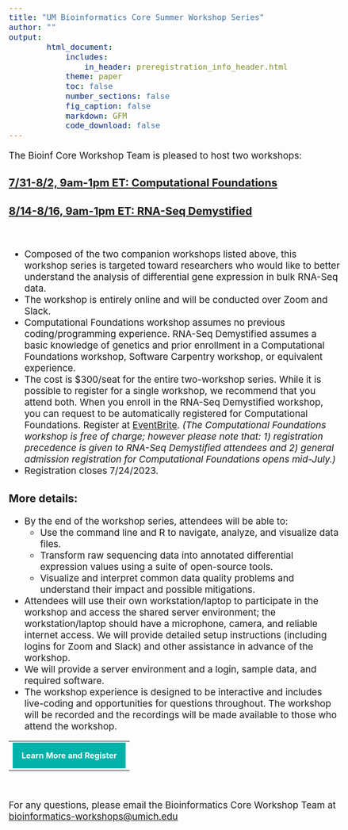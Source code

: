 ```yaml
---
title: "UM Bioinformatics Core Summer Workshop Series"
author: ""
output:
        html_document:
            includes:
                in_header: preregistration_info_header.html
            theme: paper
            toc: false
            number_sections: false
            fig_caption: false
            markdown: GFM
            code_download: false
---
```


<style type="text/css">
body{ /* Normal  */
      font-size: 14pt;
  }
</style>

The Bioinf Core Workshop Team is pleased to host two workshops:

### **<a href="https://www.eventbrite.com/e/computational-foundations-a-virtual-3-day-workshop-tickets-628779013957" target="_blank">7/31-8/2, 9am-1pm ET: Computational Foundations</a>**  
### **<a href="https://www.eventbrite.com/e/rna-seq-demystified-a-virtual-3-day-workshop-registration-628781371007" target="_blank">8/14-8/16, 9am-1pm ET: RNA-Seq Demystified</a>**

<br/> 

* Composed of the two companion workshops listed above, this workshop series is targeted toward researchers who would like to better understand the analysis of  differential gene expression in bulk RNA-Seq data. 
* The workshop is entirely online and will be conducted over Zoom and Slack.
* Computational Foundations workshop assumes no previous coding/programming experience. 
RNA-Seq Demystified assumes a basic knowledge of genetics and prior enrollment 
in a Computational Foundations workshop, Software Carpentry workshop, or equivalent experience.
* The cost is $300/seat for the entire two-workshop series. While it is possible to register for a single workshop, we recommend that you attend both. When you enroll in the RNA-Seq Demystified workshop, you can request to be automatically registered for Computational Foundations. Register at <a href="https://www.eventbrite.com/e/rna-seq-demystified-a-virtual-3-day-workshop-registration-628781371007" target="_blank">EventBrite</a>. *(The Computational Foundations workshop is free of charge; however please note that: 1) registration precedence is given to RNA-Seq Demystified attendees and 2) general admission registration for Computational Foundations opens mid-July.)*
* Registration closes 7/24/2023.


### More details:

* By the end of the workshop series, attendees will be able to:
  * Use the command line and R to navigate, analyze, and visualize data files.
  * Transform raw sequencing data into annotated differential expression values using a suite of open-source tools.
  * Visualize and interpret common data quality problems and understand their impact and possible mitigations.
* Attendees will use their own workstation/laptop to participate in the workshop and access the shared server environment;  the workstation/laptop should have a microphone, camera, and reliable internet access.  We will provide detailed setup instructions (including logins for Zoom and Slack) and other assistance in advance of the workshop. 
* We will provide a server environment and a login, sample data, and required software.  
* The workshop experience is designed to be interactive and includes live-coding and opportunities for questions throughout. The workshop will be recorded and the recordings will be made available to those who attend the workshop.

<table style="margin-left:auto; margin-right:auto;"><tr><td><a title="Learn More and Register" href="https://www.eventbrite.com/e/rna-seq-demystified-a-virtual-3-day-workshop-registration-628781371007" style="padding:18px; background-color:#00B2A9; font-weight:bold;letter-spacing:normal;line-height:100%;text-align:center;text-decoration:none;color:#ffffff;display:block" target="_blank">Learn More and Register</a></td></tr></table>

<br/>

For any questions, please email the Bioinformatics Core Workshop Team at <br/> [bioinformatics-workshops@umich.edu](mailto:bioinformatics-workshops@umich.edu)
